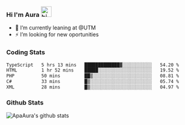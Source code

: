 ### Hi I'm Aura <img src="https://user-images.githubusercontent.com/1303154/88677602-1635ba80-d120-11ea-84d8-d263ba5fc3c0.gif" width="28px" alt="hi">

- 🔭 I’m currently leaning at @UTM
- ⚡ I’m looking for new oportunities


### Coding Stats

<!--START_SECTION:waka-->

```txt
TypeScript   5 hrs 13 mins   █████████████▓░░░░░░░░░░░   54.20 %
HTML         1 hr 52 mins    █████░░░░░░░░░░░░░░░░░░░░   19.52 %
PHP          50 mins         ██▒░░░░░░░░░░░░░░░░░░░░░░   08.81 %
C#           33 mins         █▒░░░░░░░░░░░░░░░░░░░░░░░   05.74 %
XML          28 mins         █▒░░░░░░░░░░░░░░░░░░░░░░░   04.97 %
```

<!--END_SECTION:waka-->

### Github Stats

![ApaAura's github stats](https://github-readme-stats.vercel.app/api?username=ApaAura&count_private=true&theme=tokyonight&hide=contribs,prs)
